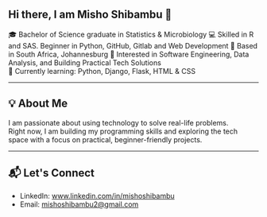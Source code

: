 ## Hi there, I am Misho Shibambu 👋

🎓 Bachelor of Science graduate in Statistics & Microbiology
💻 Skilled in R and SAS. Beginner in Python, GitHub, Gitlab and Web Development
📍 Based in South Africa, Johannesburg 
🎯 Interested in Software Engineering, Data Analysis, and Building Practical Tech Solutions  
🌱 Currently learning: Python, Django, Flask, HTML & CSS  

---

## 💡 About Me
I am passionate about using technology to solve real-life problems.  
Right now, I am building my programming skills and exploring the tech space with a focus on practical, beginner-friendly projects.

---

## 📬 Let's Connect
- LinkedIn: www.linkedin.com/in/mishoshibambu
- Email: mishoshibambu2@gmail.com


